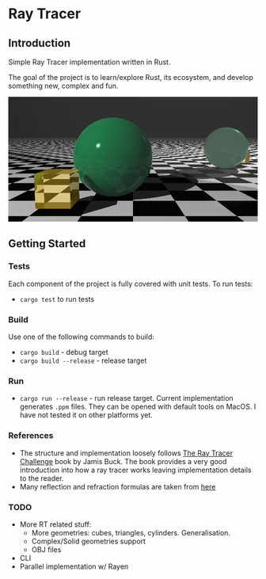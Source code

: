 # Ray Tracer

## Introduction

Simple Ray Tracer implementation written in Rust.

The goal of the project is to learn/explore Rust, its ecosystem, and develop something new, complex and fun.

![Sphere, cube and two planes. One of them is a mirror](./imgs/basic_shapes.jpg)

## Getting Started

### Tests

Each component of the project is fully covered with unit tests. To run tests:

- `cargo test` to run tests

### Build

Use one of the following commands to build:

- `cargo build` - debug target
- `cargo build --release` - release target

### Run

- `cargo run --release` - run release target. Current implementation generates `.ppm` files. They can be opened with default tools on MacOS. I have not tested it on other platforms yet.

### References

- The structure and implementation loosely follows [The Ray Tracer Challenge](http://raytracerchallenge.com/) book by Jamis Buck. The book provides a very good introduction into how a ray tracer works leaving implementation details to the reader.
- Many reflection and refraction formulas are taken from [here](https://graphics.stanford.edu/courses/cs148-10-summer/docs/2006--degreve--reflection_refraction.pdf)

### TODO

- More RT related stuff:
  - More geometries: cubes, triangles, cylinders. Generalisation.
  - Complex/Solid geometries support
  - OBJ files
- CLI
- Parallel implementation w/ Rayen
